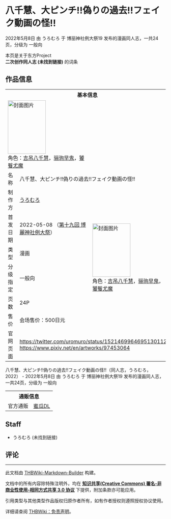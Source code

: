# 八千慧、大ピンチ!!偽りの過去!!フェイク動画の怪!!

<!-- source html: G:\repos\THBWiki-Markdown-Builder\THBWikiMarkdown\Temp\main\1\1b\ns0%3A%E5%85%AB%E5%8D%83%E6%85%A7%E3%80%81%E5%A4%A7%E3%83%94%E3%83%B3%E3%83%81%21%21%E5%81%BD%E3%82%8A%E3%81%AE%E9%81%8E%E5%8E%BB%21%21%E3%83%95%E3%82%A7%E3%82%A4%E3%82%AF%E5%8B%95%E7%94%BB%E3%81%AE%E6%80%AA%21%21.html -->

2022年5月8日 由 うろむろ 于 博丽神社例大祭19 发布的漫画同人志，一共24页，分级为 一般向

本页是关于东方Project  
 **二次创作同人志 (未找到链接)** 的词条
## 作品信息

<table><tbody><tr><th colspan="3">基本信息</th></tr><tr><td class="cover-artwork-mobile" colspan="2"><a href="./文件-八千慧、大ピンチ!!偽りの過去!!フェイク動画の怪!!封面.jpg.md" class="image" title="封面图片"><img alt="封面图片" src="https://upload.thwiki.cc/thumb/f/ff/%E5%85%AB%E5%8D%83%E6%85%A7%E3%80%81%E5%A4%A7%E3%83%94%E3%83%B3%E3%83%81%21%21%E5%81%BD%E3%82%8A%E3%81%AE%E9%81%8E%E5%8E%BB%21%21%E3%83%95%E3%82%A7%E3%82%A4%E3%82%AF%E5%8B%95%E7%94%BB%E3%81%AE%E6%80%AA%21%21%E5%B0%81%E9%9D%A2.jpg/119px-%E5%85%AB%E5%8D%83%E6%85%A7%E3%80%81%E5%A4%A7%E3%83%94%E3%83%B3%E3%83%81%21%21%E5%81%BD%E3%82%8A%E3%81%AE%E9%81%8E%E5%8E%BB%21%21%E3%83%95%E3%82%A7%E3%82%A4%E3%82%AF%E5%8B%95%E7%94%BB%E3%81%AE%E6%80%AA%21%21%E5%B0%81%E9%9D%A2.jpg" decoding="async" loading="lazy" width="119" height="168" srcset="https://upload.thwiki.cc/thumb/f/ff/%E5%85%AB%E5%8D%83%E6%85%A7%E3%80%81%E5%A4%A7%E3%83%94%E3%83%B3%E3%83%81%21%21%E5%81%BD%E3%82%8A%E3%81%AE%E9%81%8E%E5%8E%BB%21%21%E3%83%95%E3%82%A7%E3%82%A4%E3%82%AF%E5%8B%95%E7%94%BB%E3%81%AE%E6%80%AA%21%21%E5%B0%81%E9%9D%A2.jpg/178px-%E5%85%AB%E5%8D%83%E6%85%A7%E3%80%81%E5%A4%A7%E3%83%94%E3%83%B3%E3%83%81%21%21%E5%81%BD%E3%82%8A%E3%81%AE%E9%81%8E%E5%8E%BB%21%21%E3%83%95%E3%82%A7%E3%82%A4%E3%82%AF%E5%8B%95%E7%94%BB%E3%81%AE%E6%80%AA%21%21%E5%B0%81%E9%9D%A2.jpg 1.5x, https://upload.thwiki.cc/thumb/f/ff/%E5%85%AB%E5%8D%83%E6%85%A7%E3%80%81%E5%A4%A7%E3%83%94%E3%83%B3%E3%83%81%21%21%E5%81%BD%E3%82%8A%E3%81%AE%E9%81%8E%E5%8E%BB%21%21%E3%83%95%E3%82%A7%E3%82%A4%E3%82%AF%E5%8B%95%E7%94%BB%E3%81%AE%E6%80%AA%21%21%E5%B0%81%E9%9D%A2.jpg/238px-%E5%85%AB%E5%8D%83%E6%85%A7%E3%80%81%E5%A4%A7%E3%83%94%E3%83%B3%E3%83%81%21%21%E5%81%BD%E3%82%8A%E3%81%AE%E9%81%8E%E5%8E%BB%21%21%E3%83%95%E3%82%A7%E3%82%A4%E3%82%AF%E5%8B%95%E7%94%BB%E3%81%AE%E6%80%AA%21%21%E5%B0%81%E9%9D%A2.jpg 2x" data-file-width="2508" data-file-height="3541"></a><div class="cover-char">角色：<a href="./吉吊八千慧.md" title="吉吊八千慧">吉吊八千慧</a>，<a href="./骊驹早鬼.md" title="骊驹早鬼">骊驹早鬼</a>，<a href="./饕餮尤魔.md" title="饕餮尤魔">饕餮尤魔</a></div></td>
</tr><tr><td class="label">名称</td><td colspan="2"> 八千慧、大ピンチ!!偽りの過去!!フェイク動画の怪!! </td></tr><tr><td class="label">制作方</td><td><a href="./うろむろ.md" title="うろむろ">うろむろ</a></td><td class="cover-artwork" rowspan="6" style="min-width:168px;"><a href="./文件-八千慧、大ピンチ!!偽りの過去!!フェイク動画の怪!!封面.jpg.md" class="image" title="封面图片"><img alt="封面图片" src="https://upload.thwiki.cc/thumb/f/ff/%E5%85%AB%E5%8D%83%E6%85%A7%E3%80%81%E5%A4%A7%E3%83%94%E3%83%B3%E3%83%81%21%21%E5%81%BD%E3%82%8A%E3%81%AE%E9%81%8E%E5%8E%BB%21%21%E3%83%95%E3%82%A7%E3%82%A4%E3%82%AF%E5%8B%95%E7%94%BB%E3%81%AE%E6%80%AA%21%21%E5%B0%81%E9%9D%A2.jpg/119px-%E5%85%AB%E5%8D%83%E6%85%A7%E3%80%81%E5%A4%A7%E3%83%94%E3%83%B3%E3%83%81%21%21%E5%81%BD%E3%82%8A%E3%81%AE%E9%81%8E%E5%8E%BB%21%21%E3%83%95%E3%82%A7%E3%82%A4%E3%82%AF%E5%8B%95%E7%94%BB%E3%81%AE%E6%80%AA%21%21%E5%B0%81%E9%9D%A2.jpg" decoding="async" loading="lazy" width="119" height="168" srcset="https://upload.thwiki.cc/thumb/f/ff/%E5%85%AB%E5%8D%83%E6%85%A7%E3%80%81%E5%A4%A7%E3%83%94%E3%83%B3%E3%83%81%21%21%E5%81%BD%E3%82%8A%E3%81%AE%E9%81%8E%E5%8E%BB%21%21%E3%83%95%E3%82%A7%E3%82%A4%E3%82%AF%E5%8B%95%E7%94%BB%E3%81%AE%E6%80%AA%21%21%E5%B0%81%E9%9D%A2.jpg/178px-%E5%85%AB%E5%8D%83%E6%85%A7%E3%80%81%E5%A4%A7%E3%83%94%E3%83%B3%E3%83%81%21%21%E5%81%BD%E3%82%8A%E3%81%AE%E9%81%8E%E5%8E%BB%21%21%E3%83%95%E3%82%A7%E3%82%A4%E3%82%AF%E5%8B%95%E7%94%BB%E3%81%AE%E6%80%AA%21%21%E5%B0%81%E9%9D%A2.jpg 1.5x, https://upload.thwiki.cc/thumb/f/ff/%E5%85%AB%E5%8D%83%E6%85%A7%E3%80%81%E5%A4%A7%E3%83%94%E3%83%B3%E3%83%81%21%21%E5%81%BD%E3%82%8A%E3%81%AE%E9%81%8E%E5%8E%BB%21%21%E3%83%95%E3%82%A7%E3%82%A4%E3%82%AF%E5%8B%95%E7%94%BB%E3%81%AE%E6%80%AA%21%21%E5%B0%81%E9%9D%A2.jpg/238px-%E5%85%AB%E5%8D%83%E6%85%A7%E3%80%81%E5%A4%A7%E3%83%94%E3%83%B3%E3%83%81%21%21%E5%81%BD%E3%82%8A%E3%81%AE%E9%81%8E%E5%8E%BB%21%21%E3%83%95%E3%82%A7%E3%82%A4%E3%82%AF%E5%8B%95%E7%94%BB%E3%81%AE%E6%80%AA%21%21%E5%B0%81%E9%9D%A2.jpg 2x" data-file-width="2508" data-file-height="3541"></a><div class="cover-char">角色：<a href="./吉吊八千慧.md" title="吉吊八千慧">吉吊八千慧</a>，<a href="./骊驹早鬼.md" title="骊驹早鬼">骊驹早鬼</a>，<a href="./饕餮尤魔.md" title="饕餮尤魔">饕餮尤魔</a></div></td>
</tr><tr><td class="label">首发日期</td><td>2022-05-08&#160;（<a href="/展会作品列表?e=%E5%8D%9A%E4%B8%BD%E7%A5%9E%E7%A4%BE%E4%BE%8B%E5%A4%A7%E7%A5%AD%2319">第十九回 博麗神社例大祭</a>）</td></tr><tr><td class="label">类型</td><td>漫画</td></tr><tr><td class="label">分级指定</td><td>一般向</td></tr><tr><td class="label">页数</td><td>24P</td></tr><tr><td class="label">售价</td><td>会场售价：500日元</td></tr>
<tr><td class="label">官网页面</td><td colspan="2"><a rel="nofollow" class="external free" href="https://twitter.com/uromuro/status/1521469964695130112">https://twitter.com/uromuro/status/1521469964695130112</a><br><a rel="nofollow" class="external free" href="https://www.pixiv.net/en/artworks/97453064">https://www.pixiv.net/en/artworks/97453064</a></td></tr></tbody></table>

八千慧、大ピンチ!!偽りの過去!!フェイク動画の怪!!（同人志，うろむろ，2022） - 2022年5月8日 由 うろむろ 于 博丽神社例大祭19 发布的漫画同人志，一共24页，分级为 一般向

<table><tbody><tr><th colspan="3">通贩信息</th></tr><tr><td class="label">官方通贩</td><td colspan="2"><a rel="nofollow" class="external text" href="https://www.melonbooks.co.jp/detail/detail.php?product_id=1487374">蜜瓜DL</a></td></tr></tbody></table>


## Staff
- うろむろ (未找到链接)

## 评论




---

此文档由 [THBWiki-Markdown-Builder](https://github.com/Delsin-Yu/THBWiki-Markdown-Builder) 构建。

文档中的所有内容除特殊注明外，均在 [**知识共享(Creative Commons) 署名-非商业性使用-相同方式共享 3.0 协议**](https://creativecommons.org/licenses/by-sa/3.0/deed.zh-hans) 下提供，附加条款亦可能应用。

引用类型与其他类型作品版权归原作者所有，如有作者授权则遵照授权协议使用。

详细请查阅 [THBWiki：免责声明](https://thbwiki.cc/THBWiki:%E5%85%8D%E8%B4%A3%E5%A3%B0%E6%98%8E)。

